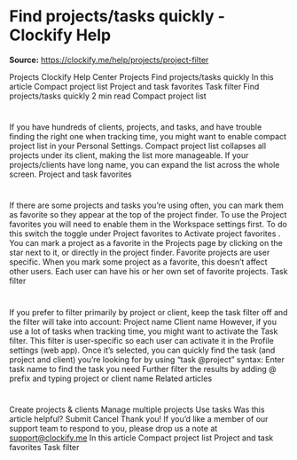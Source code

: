 # Find projects/tasks quickly - Clockify Help

**Source:** https://clockify.me/help/projects/project-filter

Projects
Clockify Help Center
Projects
Find projects/tasks quickly
In this article
Compact project list
Project and task favorites
Task filter
Find projects/tasks quickly
2 min read
Compact project list
#
If you have hundreds of clients, projects, and tasks, and have trouble finding the right one when tracking time, you might want to enable compact project list in your Personal Settings.
Compact project list collapses all projects under its client, making the list more manageable.
If your projects/clients have long name, you can expand the list across the whole screen.
Project and task favorites
#
If there are some projects and tasks you’re using often, you can mark them as favorite so they appear at the top of the project finder.
To use the Project favorites you will need to enable them in the Workspace settings first. To do this switch the toggle under
Project favorites
to
Activate project favorites
.
You can mark a project as a favorite in the Projects page by clicking on the star next to it, or directly in the project finder.
Favorite projects are user specific. When you mark some project as a favorite, this doesn’t affect other users. Each user can have his or her own set of favorite projects.
Task filter
#
If you prefer to filter primarily by project or client, keep the task filter off and the filter will take into account:
Project name
Client name
However, if you use a lot of tasks when tracking time, you might want to activate the Task filter. This filter is user-specific so each user can activate it in the
Profile settings
(web app).
Once it’s selected, you can quickly find the task (and project and client) you’re looking for by using “task @project” syntax:
Enter task name to find the task you need
Further filter the results by adding @ prefix and typing project or client name
Related articles
#
Create projects & clients
Manage multiple projects
Use tasks
Was this article helpful?
Submit
Cancel
Thank you! If you’d like a member of our support team to respond to you, please drop us a note at support@clockify.me
In this article
Compact project list
Project and task favorites
Task filter